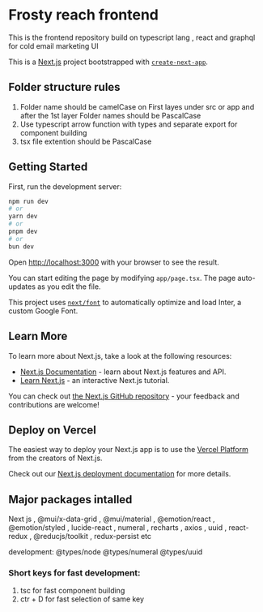 # Frosty reach frontend
This is the frontend repository build on typescript lang , react and graphql for cold email marketing UI


This is a [Next.js](https://nextjs.org) project bootstrapped with [`create-next-app`](https://nextjs.org/docs/app/api-reference/create-next-app).

## Folder structure rules
1. Folder name should be camelCase on First layes under src or app and after the 1st layer Folder names should be PascalCase
2. Use typescript arrow function with types and separate export for component building
3. tsx file extention should be PascalCase

## Getting Started

First, run the development server:

```bash
npm run dev
# or
yarn dev
# or
pnpm dev
# or
bun dev
```

Open [http://localhost:3000](http://localhost:3000) with your browser to see the result.

You can start editing the page by modifying `app/page.tsx`. The page auto-updates as you edit the file.

This project uses [`next/font`](https://nextjs.org/docs/app/building-your-application/optimizing/fonts) to automatically optimize and load Inter, a custom Google Font.

## Learn More

To learn more about Next.js, take a look at the following resources:

- [Next.js Documentation](https://nextjs.org/docs) - learn about Next.js features and API.
- [Learn Next.js](https://nextjs.org/learn) - an interactive Next.js tutorial.

You can check out [the Next.js GitHub repository](https://github.com/vercel/next.js) - your feedback and contributions are welcome!

## Deploy on Vercel

The easiest way to deploy your Next.js app is to use the [Vercel Platform](https://vercel.com/new?utm_medium=default-template&filter=next.js&utm_source=create-next-app&utm_campaign=create-next-app-readme) from the creators of Next.js.

Check out our [Next.js deployment documentation](https://nextjs.org/docs/app/building-your-application/deploying) for more details.

## Major packages intalled
 Next js , @mui/x-data-grid , @mui/material , @emotion/react , @emotion/styled , lucide-react , numeral , recharts , axios , uuid , react-redux , @reducjs/toolkit , redux-persist etc

development: @types/node @types/numeral  @types/uuid

### Short keys for fast development:
1. tsc for fast component building
2. ctr + D for fast selection of same key
